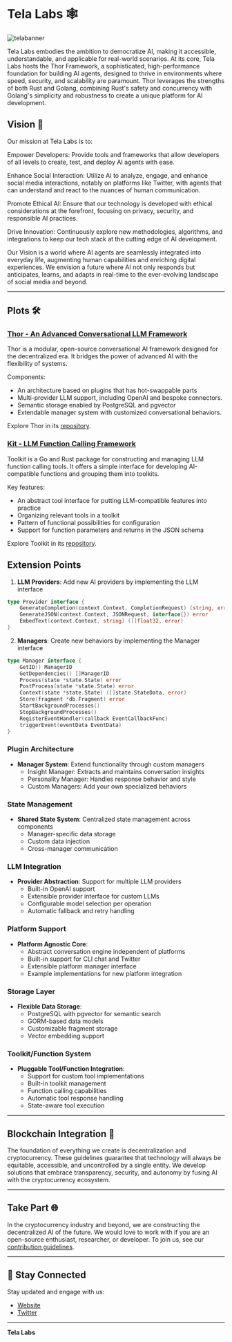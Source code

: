 # Tela Labs 🕸

![telabanner](https://github.com/user-attachments/assets/3e952dde-8ab5-4bc4-8142-d20a2d68d1a2)

Tela Labs embodies the ambition to democratize AI, making it accessible, understandable, and applicable for real-world scenarios. At its core, Tela Labs hosts the Thor Framework, a sophisticated, high-performance foundation for building AI agents, designed to thrive in environments where speed, security, and scalability are paramount. Thor leverages the strengths of both Rust and Golang, combining Rust's safety and concurrency with Golang's simplicity and robustness to create a unique platform for AI development.

## Vision 🌟 
Our mission at Tela Labs is to:

Empower Developers: Provide tools and frameworks that allow developers of all levels to create, test, and deploy AI agents with ease.

Enhance Social Interaction: Utilize AI to analyze, engage, and enhance social media interactions, notably on platforms like Twitter, with agents that can understand and react to the nuances of human communication.

Promote Ethical AI: Ensure that our technology is developed with ethical considerations at the forefront, focusing on privacy, security, and responsible AI practices.

Drive Innovation: Continuously explore new methodologies, algorithms, and integrations to keep our tech stack at the cutting edge of AI development.

Our Vision is a world where AI agents are seamlessly integrated into everyday life, augmenting human capabilities and enriching digital experiences. We envision a future where AI not only responds but anticipates, learns, and adapts in real-time to the ever-evolving landscape of social media and beyond.

---

## Plots 🛠️

### [Thor - An Advanced Conversational LLM Framework](https://github.com/telalabs/thor)  
Thor is a modular, open-source conversational AI framework designed for the decentralized era. It bridges the power of advanced AI with the flexibility of systems.  

Components: 
- An architecture based on plugins that has hot-swappable parts  
- Multi-provider LLM support, including OpenAI and bespoke connectors. 
- Semantic storage enabled by PostgreSQL and pgvector
- Extendable manager system with customized conversational behaviors.    

Explore Thor in its [repository](https://github.com/telalabs/thor).

### [Kit - LLM Function Calling Framework](https://github.com/telalabs/kit)
Toolkit is a Go and Rust package for constructing and managing LLM function calling tools. It offers a simple interface for developing AI-compatible functions and grouping them into toolkits.

Key features:
- An abstract tool interface for putting LLM-compatible features into practice
- Organizing relevant tools in a toolkit
- Pattern of functional possibilities for configuration
- Support for function parameters and returns in the JSON schema

Explore Toolkit in its [repository](https://github.com/telalabs/kit).

## Extension Points
1. **LLM Providers**: Add new AI providers by implementing the LLM interface
```go
type Provider interface {
    GenerateCompletion(context.Context, CompletionRequest) (string, error)
    GenerateJSON(context.Context, JSONRequest, interface{}) error
    EmbedText(context.Context, string) ([]float32, error)
}
```

2. **Managers**: Create new behaviors by implementing the Manager interface
```go
type Manager interface {
    GetID() ManagerID
    GetDependencies() []ManagerID
    Process(state *state.State) error
    PostProcess(state *state.State) error
    Context(state *state.State) ([]state.StateData, error)
    Store(fragment *db.Fragment) error
    StartBackgroundProcesses()
    StopBackgroundProcesses()
    RegisterEventHandler(callback EventCallbackFunc)
    triggerEvent(eventData EventData)
}
```

### Plugin Architecture
- **Manager System**: Extend functionality through custom managers
  - Insight Manager: Extracts and maintains conversation insights
  - Personality Manager: Handles response behavior and style
  - Custom Managers: Add your own specialized behaviors

### State Management
- **Shared State System**: Centralized state management across components
  - Manager-specific data storage
  - Custom data injection
  - Cross-manager communication

### LLM Integration
- **Provider Abstraction**: Support for multiple LLM providers
  - Built-in OpenAI support
  - Extensible provider interface for custom LLMs
  - Configurable model selection per operation
  - Automatic fallback and retry handling

### Platform Support
- **Platform Agnostic Core**: 
  - Abstract conversation engine independent of platforms
  - Built-in support for CLI chat and Twitter
  - Extensible platform manager interface
  - Example implementations for new platform integration

### Storage Layer
- **Flexible Data Storage**:
  - PostgreSQL with pgvector for semantic search
  - GORM-based data models
  - Customizable fragment storage
  - Vector embedding support

### Toolkit/Function System
- **Pluggable Tool/Function Integration**:
  - Support for custom tool implementations
  - Built-in toolkit management
  - Function calling capabilities
  - Automatic tool response handling
  - State-aware tool execution

---

## Blockchain Integration 🤝 
The foundation of everything we create is decentralization and cryptocurrency. These guidelines guarantee that technology will always be equitable, accessible, and uncontrolled by a single entity. We develop solutions that embrace transparency, security, and autonomy by fusing AI with the cryptocurrency ecosystem.

---

## Take Part 🌐 

In the cryptocurrency industry and beyond, we are constructing the decentralized AI of the future. We would love to work with if you are an open-source enthusiast, researcher, or developer. To join us, see our [contribution guidelines](CONTRIBUTING.md).

---

## 📡 Stay Connected  

Stay updated and engage with us:  
- [Website](https://telalabs.xyz/)  
- [Twitter](https://x.com/telalabs)  

---

**Tela Labs**
